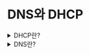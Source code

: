 # DNS와 DHCP

<details>
<summary>DHCP란?</summary>  

---
- Dynamic Host Configuration Protocol
- 자동으로 네임 서버 ,IP, 게이트웨이 주소 등을 할당해주는 프로토콜
- IP를 자동으로 할당해주기 때문에 IP충돌을 사전에 방지 할 수 있음.
---
</details>

<details>
<summary>DNS란?</summary>  

---
- Domain Name System
- IP 주소 <-> 도메인주소
- DNS를 운영하는 서버를 네임서버라고 함.
- HTTP를 이용시 도메인을 IP주소로 바꿀때 이 프로토콜을 사용한다.
---
</details>